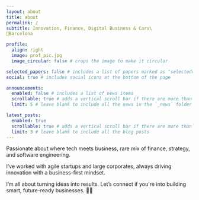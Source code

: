 ```yaml
---
layout: about
title: about
permalink: /
subtitle: Innovation, Finance, Digital Business & Cars\
📍Barcelona

profile:
  align: right
  image: prof_pic.jpg
  image_circular: false # crops the image to make it circular

selected_papers: false # includes a list of papers marked as "selected={true}"
social: true # includes social icons at the bottom of the page

announcements:
  enabled: false # includes a list of news items
  scrollable: true # adds a vertical scroll bar if there are more than 3 news items
  limit: 5 # leave blank to include all the news in the `_news` folder

latest_posts:
  enabled: true
  scrollable: true # adds a vertical scroll bar if there are more than 3 new posts items
  limit: 3 # leave blank to include all the blog posts
---
```


Passionate about where tech meets business, rare mix of finance, strategy, and software engineering. 

I’ve worked with agile startups and large corporates, always driving innovation with a business-first mindset.

I’m all about turning ideas into results. Let’s connect if you're into building smart, future-ready businesses. 🤟🏼
